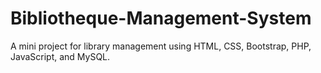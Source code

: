 # Bibliotheque-Management-System
A mini project for library management using HTML, CSS, Bootstrap, PHP, JavaScript, and MySQL.
